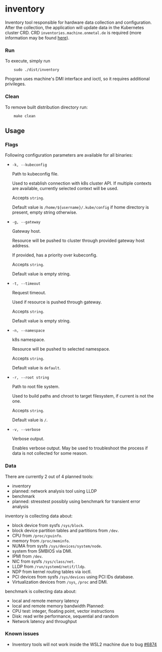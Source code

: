 # inventory

Inventory tool responsible for hardware data collection and configuration. After the collection, the application will update
data in the Kubernetes cluster CRD. CRD `inventories.machine.onmetal.de` is required (more information may be found [here](./development.md)).

### Run

To execute, simply run
```shell
    sudo ./dist/inventory
```
Program uses machine's DMI interface and ioctl, so it requires additional privileges.

### Clean

To remove built distribution directory run:
```shell
    make clean
```
## Usage

### Flags

Following configuration parameters are available for all binaries:

- `-k, --kubeconfig`
  
    Path to kubeconfig file.
    
    Used to establish connection with k8s cluster API. If multiple contexts are available, 
  currently selected context will be used. 
  
    Accepts `string`.
  
    Default value is `/home/${username}/.kube/config` if home directory is present, empty string otherwise.

- `-g, --gateway`

    Gateway host. 

    Resource will be pushed to cluster through provided gateway host address.

    If provided, has a priority over kubeconfig.

    Accepts `string`.

    Default value is empty string.

- `-t, --timeout`

    Request timeout.

    Used if resource is pushed through gateway.

    Accepts `string`.

    Default value is empty string.

- `-n, --namespace`
  
    k8s namespace.
    
    Resource will be pushed to selected namespace.
    
    Accepts `string`.
    
    Default value is `default`.
  
- `-r, --root string`
  
    Path to root file system.
    
    Used to build paths and chroot to target filesystem, if current is not the one.
    
    Accepts `string`.
    
    Default value is `/`.
  
- `-v, --verbose`
  
    Verbose output. 
  
    Enables verbose output. May be used to troubleshoot the process if data is not collected for some reason.

### Data

There are currently 2 out of 4 planned tools:
- inventory
- planned: network analysis tool using LLDP
- benchmark
- planned: stresstest possibly using benchmark for transient error analysis

inventory is collecting data about:
- block device from sysfs `/sys/block`.
- block device partition tables and partitions from `/dev`.
- CPU from `/proc/cpuinfo`.
- memory from `/proc/meminfo`.
- NUMA from sysfs `/sys/devices/system/node`.
- system from SMBIOS via DMI.
- IPMI from `/dev`.
- NIC from sysfs `/sys/class/net`.
- LLDP from `/run/systemd/netif/lldp`.
- NDP from kernel routing tables via ioctl.
- PCI devices from sysfs `/sys/devices` using PCI IDs database.
- Virtualization devices from `/sys`, `/proc` and DMI.

benchmark is collecting data about:
- local and remote memory latency
- local and remote memory bandwidth
Planned:
- CPU test: integer, floating point, vector instructions
- Disk: read write performance, sequential and random
- Network latency and throughput

### Known issues

- Inventory tools will not work inside the WSL2 machine due to bug [#6874](https://github.com/microsoft/WSL/issues/6874)
